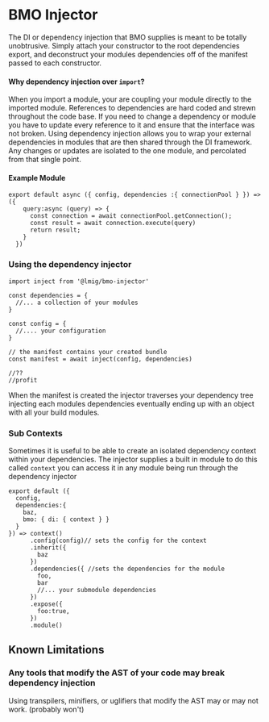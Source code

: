 # BMO Injector

The DI or dependency injection that BMO supplies is meant to be totally unobtrusive.
Simply attach your constructor to the root dependencies export, and deconstruct your modules dependencies
off of the manifest passed to each constructor.

#### Why dependency injection over `import`?

When you import a module, your are coupling your module directly to the imported module.
References to dependencies are hard coded and strewn throughout the code base.
If you need to change a dependency or module you have to update every reference to it and ensure that
the interface was not broken. Using dependency injection allows you to wrap your
external dependencies in modules that are then shared through the DI framework.
Any changes or updates are isolated to the one module, and percolated from that single point.


#### Example Module

```
export default async ({ config, dependencies :{ connectionPool } }) => ({
    query:async (query) => {
      const connection = await connectionPool.getConnection();
      const result = await connection.execute(query)
      return result;
    }
  })
```


### Using the dependency injector

```
import inject from '@lmig/bmo-injector'

const dependencies = {
  //... a collection of your modules
}

const config = {
  //.... your configuration
}

// the manifest contains your created bundle
const manifest = await inject(config, dependencies)

//??
//profit

```

When the manifest is created the injector traverses your dependency tree injecting each modules dependencies
eventually ending up with an object with all your build modules.


### Sub Contexts
Sometimes it is useful to be able to create an isolated dependency context within your dependencies.
The injector supplies a built in module to do this called `context` you can access it in any module being run
through the dependency injector


```
export default ({
  config,
  dependencies:{
    baz,
    bmo: { di: { context } }
  }
}) => context()
      .config(config)// sets the config for the context
      .inherit({
        baz
      })
      .dependencies({ //sets the dependencies for the module
        foo,
        bar
        //... your submodule dependencies
      })
      .expose({
        foo:true,
      })
      .module()
```

## Known Limitations

### Any tools that modify the AST of your code may break dependency injection

Using transpilers, minifiers, or uglifiers that modify the AST may or may not work. (probably won't)

